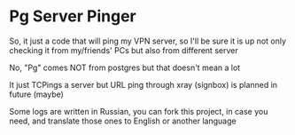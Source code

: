 # Pg Server Pinger
So, it just a code that will ping my VPN server, so I'll be sure it is up
not only checking it from my/friends' PCs but also from different server

No, "Pg" comes NOT from postgres but that doesn't mean a lot

It just TCPings a server but URL ping through xray (signbox) is planned in future (maybe)

Some logs are written in Russian, you can fork this project, in case you need, and translate those ones to English or another language

